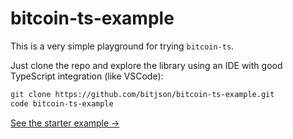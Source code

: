 # bitcoin-ts-example

This is a very simple playground for trying `bitcoin-ts`.

Just clone the repo and explore the library using an IDE with good TypeScript integration (like VSCode):

```bash
git clone https://github.com/bitjson/bitcoin-ts-example.git
code bitcoin-ts-example
```

[See the starter example →](./index.ts)
